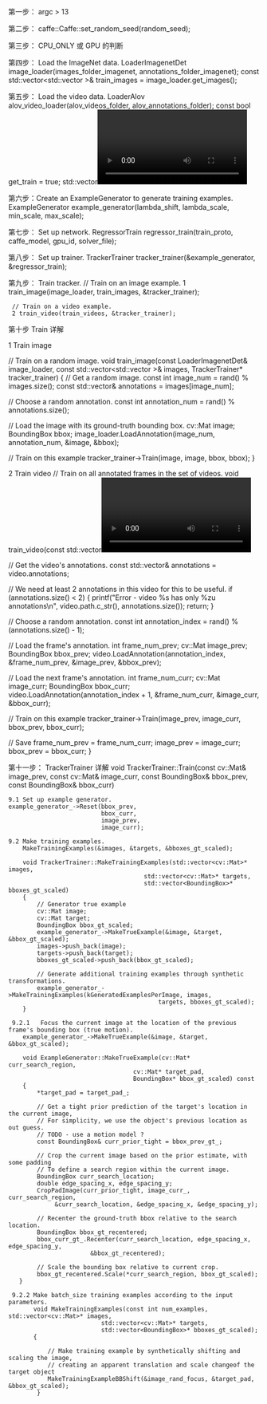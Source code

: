 第一步： 
    argc > 13

第二步：
    caffe::Caffe::set_random_seed(random_seed); 
	
第三步：
     CPU_ONLY 或 GPU 的判断

第四步： Load the ImageNet data.
     LoaderImagenetDet image_loader(images_folder_imagenet, annotations_folder_imagenet);
	 const std::vector<std::vector<Annotation> >& train_images = image_loader.get_images();

第五步： Load the video data.
     LoaderAlov alov_video_loader(alov_videos_folder, alov_annotations_folder);
     const bool get_train = true;
     std::vector<Video> train_videos;
     alov_video_loader.get_videos(get_train, &train_videos);
	 
第六步：Create an ExampleGenerator to generate training examples.
      ExampleGenerator example_generator(lambda_shift, lambda_scale,
                                     min_scale, max_scale);

第七步： Set up network.
    RegressorTrain regressor_train(train_proto, caffe_model,
                                 gpu_id, solver_file);

第八步： Set up trainer.
     TrackerTrainer tracker_trainer(&example_generator, &regressor_train);

第九步： Train tracker.
     // Train on an image example.
     1 train_image(image_loader, train_images, &tracker_trainer);
	  
	 // Train on a video example.
     2 train_video(train_videos, &tracker_trainer);
	 
第十步 Train 详解

1 Train image

// Train on a random image.
void train_image(const LoaderImagenetDet& image_loader,
           const std::vector<std::vector<Annotation> >& images,
           TrackerTrainer* tracker_trainer) {
  // Get a random image.
  const int image_num = rand() % images.size();
  const std::vector<Annotation>& annotations = images[image_num];

  // Choose a random annotation.
  const int annotation_num = rand() % annotations.size();

  // Load the image with its ground-truth bounding box.
  cv::Mat image;
  BoundingBox bbox;
  image_loader.LoadAnnotation(image_num, annotation_num, &image, &bbox);

  // Train on this example
  tracker_trainer->Train(image, image, bbox, bbox);
}


2 Train video
// Train on all annotated frames in the set of videos.
void train_video(const std::vector<Video>& videos, TrackerTrainer* tracker_trainer) {
  // Get a random video.
  const int video_num = rand() % videos.size();
  const Video& video = videos[video_num];

  // Get the video's annotations.
  const std::vector<Frame>& annotations = video.annotations;

  // We need at least 2 annotations in this video for this to be useful.
  if (annotations.size() < 2) {
    printf("Error - video %s has only %zu annotations\n", video.path.c_str(),
           annotations.size());
    return;
  }

  // Choose a random annotation.
  const int annotation_index = rand() % (annotations.size() - 1);

  // Load the frame's annotation.
  int frame_num_prev;
  cv::Mat image_prev;
  BoundingBox bbox_prev;
  video.LoadAnnotation(annotation_index, &frame_num_prev, &image_prev, &bbox_prev);

  // Load the next frame's annotation.
  int frame_num_curr;
  cv::Mat image_curr;
  BoundingBox bbox_curr;
  video.LoadAnnotation(annotation_index + 1, &frame_num_curr, &image_curr, &bbox_curr);

  // Train on this example
  tracker_trainer->Train(image_prev, image_curr, bbox_prev, bbox_curr);

  // Save
  frame_num_prev = frame_num_curr;
  image_prev = image_curr;
  bbox_prev = bbox_curr;
}
  

第十一步： TrackerTrainer 详解 
    void TrackerTrainer::Train(const cv::Mat& image_prev, const cv::Mat& image_curr,
                           const BoundingBox& bbox_prev, const BoundingBox& bbox_curr)
	 
	9.1 Set up example generator.
	example_generator_->Reset(bbox_prev,
							  bbox_curr, 
							  image_prev,
							  image_curr);
		
	9.2 Make training examples. 
	    MakeTrainingExamples(&images, &targets, &bboxes_gt_scaled);
	
	    void TrackerTrainer::MakeTrainingExamples(std::vector<cv::Mat>* images,
										  std::vector<cv::Mat>* targets,
										  std::vector<BoundingBox>* bboxes_gt_scaled)
	    {
	        // Generator true example
	        cv::Mat image;
	        cv::Mat target;
	        BoundingBox bbox_gt_scaled;
	        example_generator_->MakeTrueExample(&image, &target, &bbox_gt_scaled);
	        images->push_back(image);
	        targets->push_back(target);
	        bboxes_gt_scaled->push_back(bbox_gt_scaled);
	
	        // Generate additional training examples through synthetic transformations.
            example_generator_->MakeTrainingExamples(kGeneratedExamplesPerImage, images,
                                              targets, bboxes_gt_scaled);
        }
	 
	 9.2.1   Focus the current image at the location of the previous frame's bounding box (true motion).
	    example_generator_->MakeTrueExample(&image, &target, &bbox_gt_scaled);
	    
		void ExampleGenerator::MakeTrueExample(cv::Mat* curr_search_region,
									   cv::Mat* target_pad,
									   BoundingBox* bbox_gt_scaled) const
		{
	        *target_pad = target_pad_;
	
	        // Get a tight prior prediction of the target's location in the current image,
	        // For simplicity, we use the object's previous location as out guess.
	        // TODO - use a motion model ?
	        const BoundingBox& curr_prior_tight = bbox_prev_gt_;
	
	        // Crop the current image based on the prior estimate, with some padding
	        // To define a search region within the current image.
	        BoundingBox curr_search_location;
	        double edge_spacing_x, edge_spacing_y;
	        CropPadImage(curr_prior_tight, image_curr_, curr_search_region, 
				 &curr_search_location, &edge_spacing_x, &edge_spacing_y);
	
	        // Recenter the ground-truth bbox relative to the search location.
	        BoundingBox bbox_gt_recentered;
	        bbox_curr_gt_.Recenter(curr_search_location, edge_spacing_x, edge_spacing_y, 
						   &bbox_gt_recentered);
	
	        // Scale the bounding box relative to current crop.
	        bbox_gt_recentered.Scale(*curr_search_region, bbox_gt_scaled);
       }
	 
	 9.2.2 Make batch_size training examples according to the input parameters.
	       void MakeTrainingExamples(const int num_examples, std::vector<cv::Mat>* images,
	                          std::vector<cv::Mat>* targets,
							  std::vector<BoundingBox>* bboxes_gt_scaled);
           {

               // Make training example by synthetically shifting and scaling the image,
		       // creating an apparent translation and scale changeof the target object
		       MakeTrainingExampleBBShift(&image_rand_focus, &target_pad, &bbox_gt_scaled);
            }
























